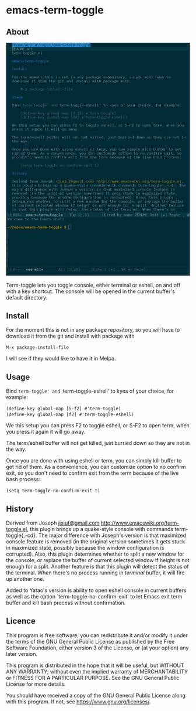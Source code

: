 # emacs-term-toggle

## About

![Screenshot:](term-toggle.png)

Term-toggle lets you toggle console, either terminal or eshell, on and off with
a key shortcut. The console will be opened in the current buffer's default
directory.

## Install

For the moment this is not in any package repository, so you will have to
download it from the git and install with package with

    M-x package-install-file

I will see if they would like to have it in Melpa.

## Usage

Bind `term-toggle' and `term-toggle-eshell' to kyes of your choice, for example:

    (define-key global-map [S-f2] #'term-toggle)
    (define-key global-map [f2] #'term-toggle-eshell)

We this setup you can press F2 to toggle eshell, or S-F2 to open term, when you
press it again it will go away. 

The term/eshell buffer will not get killed, just burried down so they are not in
the way.

Once you are done with using eshell or term, you can simply kill buffer to get
rid of them. As a convenience, you can customize option to no confirm exit, so
you don't need to confirm exit from the term because of the live bash process: 

    (setq term-toggle-no-confirm-exit t)

## History

Derived from Joseph <jixiuf@gmail.com> http://www.emacswiki.org/term-toggle.el,
this plugin brings up a quake-style console with commands term-toggle{,-cd}. The
major difference with Joseph's version is that maximized console feature is
removed (in the original version sometimes it gets stuck in maximized state,
possibly because the window configuration is corrupted). Also, this plugin
determines whether to split a new window for the console, or replace the buffer
of current selected window if height is not enough for a split. Another feature
is that this plugin will detect the status of the terminal. When there's no
process running in *terminal* buffer, it will fire up another one.

Added to Yatao's version is ability to open eshell console in current buffers as
well as the option `term-toggle-no-confirm-exit' to let Emacs exit term buffer
and kill bash process without confirmation.

## Licence
  
This program is free software; you can redistribute it and/or modify it under
the terms of the GNU General Public License as published by the Free Software
Foundation, either version 3 of the License, or (at your option) any later
version.

This program is distributed in the hope that it will be useful, but WITHOUT
ANY WARRANTY; without even the implied warranty of MERCHANTABILITY or FITNESS
FOR A PARTICULAR PURPOSE. See the GNU General Public License for more
details.

You should have received a copy of the GNU General Public License along with
this program. If not, see https://www.gnu.org/licenses/.

